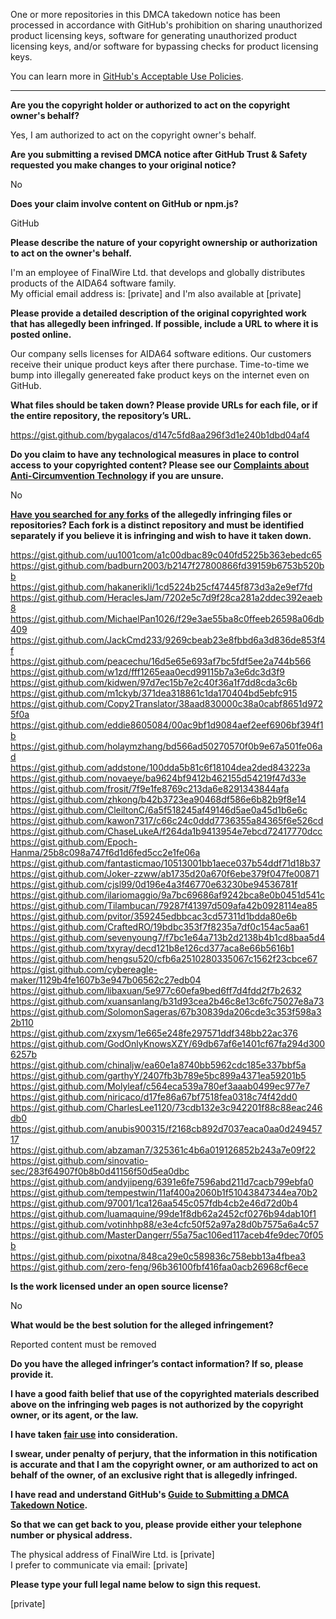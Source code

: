 One or more repositories in this DMCA takedown notice has been processed in accordance with GitHub's prohibition on sharing unauthorized product licensing keys, software for generating unauthorized product licensing keys, and/or software for bypassing checks for product licensing keys.

You can learn more in [GitHub's Acceptable Use Policies](https://docs.github.com/en/github/site-policy/github-acceptable-use-policies).

---

**Are you the copyright holder or authorized to act on the copyright owner's behalf?**  
  
Yes, I am authorized to act on the copyright owner's behalf.  
  
**Are you submitting a revised DMCA notice after GitHub Trust & Safety requested you make changes to your original notice?**  
  
No  
  
**Does your claim involve content on GitHub or npm.js?**  
  
GitHub  
  
**Please describe the nature of your copyright ownership or authorization to act on the owner's behalf.**  
  
I'm an employee of FinalWire Ltd. that develops and globally distributes products of the AIDA64 software family.    
My official email address is: [private] and I'm also available at [private]
  
**Please provide a detailed description of the original copyrighted work that has allegedly been infringed. If possible, include a URL to where it is posted online.**  
  
Our company sells licenses for AIDA64 software editions. Our customers receive their unique product keys after there purchase. Time-to-time we bump into illegally genereated fake product keys on the internet even on GitHub.  
  
**What files should be taken down? Please provide URLs for each file, or if the entire repository, the repository’s URL.**  
  
https://gist.github.com/bygalacos/d147c5fd8aa296f3d1e240b1dbd04af4  
  
**Do you claim to have any technological measures in place to control access to your copyrighted content? Please see our <a href="https://docs.github.com/articles/guide-to-submitting-a-dmca-takedown-notice#complaints-about-anti-circumvention-technology">Complaints about Anti-Circumvention Technology</a> if you are unsure.**  
  
No  
  
**<a href="https://docs.github.com/articles/dmca-takedown-policy#b-what-about-forks-or-whats-a-fork">Have you searched for any forks</a> of the allegedly infringing files or repositories? Each fork is a distinct repository and must be identified separately if you believe it is infringing and wish to have it taken down.**  
  
https://gist.github.com/uu1001com/a1c00dbac89c040fd5225b363ebedc65  
https://gist.github.com/badburn2003/b2147f27800866fd39159b6753b520bb  
https://gist.github.com/hakanerikli/1cd5224b25cf47445f873d3a2e9ef7fd  
https://gist.github.com/HeraclesJam/7202e5c7d9f28ca281a2ddec392eaeb8  
https://gist.github.com/MichaelPan1026/f29e3ae55ba8c0ffeeb26598a06db409  
https://gist.github.com/JackCmd233/9269cbeab23e8fbbd6a3d836de853f4f  
https://gist.github.com/peacechu/16d5e65e693af7bc5fdf5ee2a744b566  
https://gist.github.com/w1zd/fff1265eaa0ecd99115b7a3e6dc3d3f9  
https://gist.github.com/kidwen/97d7ec15b7e2c40f36a1f7dd8cda3c6b  
https://gist.github.com/m1ckyb/371dea318861c1da170404bd5ebfc915  
https://gist.github.com/Copy2Translator/38aad830000c38a0cabf8651d9725f0a  
https://gist.github.com/eddie8605084/00ac9bf1d9084aef2eef6906bf394f1b  
https://gist.github.com/holaymzhang/bd566ad50270570f0b9e67a501fe06ad  
https://gist.github.com/addstone/100dda5b81c6f18104dea2ded843223a  
https://gist.github.com/novaeye/ba9624bf9412b462155d54219f47d33e  
https://gist.github.com/frosit/7f9e1fe8769c213da6e8291343844afa  
https://gist.github.com/zhkong/b42b3723ea90468df586e6b82b9f8e14  
https://gist.github.com/CleiltonC/6a5f518245af49146d5ae0a45d1b6e6c  
https://gist.github.com/kawon7317/c66c24c0ddd7736355a84365f6e526cd  
https://gist.github.com/ChaseLukeA/f264da1b9413954e7ebcd72417770dcc  
https://gist.github.com/Epoch-Hanma/25b8c098a747f6d1d6fed5cc2e1fe06a  
https://gist.github.com/fantasticmao/10513001bb1aece037b54ddf71d18b37  
https://gist.github.com/Joker-zzww/ab1735d20a670f6ebe379f047fe00871  
https://gist.github.com/cjsl99/0d196e4a3f46770e63230be94536781f  
https://gist.github.com/ilariomaggio/9a7bc69686af9242bca8e0b0451d541c  
https://gist.github.com/Tilambucan/79287f41397d509afa42b0928114ea85  
https://gist.github.com/pvitor/359245edbbcac3cd57311d1bdda80e6b  
https://gist.github.com/CraftedRO/19bdbc353f7f8235a7df0c154ac5aa61  
https://gist.github.com/sevenyoung7/f7bc1e64a713b2d2138b4b1cd8baa5d4  
https://gist.github.com/txyray/decd121b8e126cd377aca8e66b5616b1  
https://gist.github.com/hengsu520/cfb6a2510280335067c1562f23cbce67  
https://gist.github.com/cybereagle-maker/1129b4fe1607b3e947b06562c27edb04  
https://gist.github.com/libaxuan/5e977c60efa9bed6ff7d4fdd2f7b2632  
https://gist.github.com/xuansanlang/b31d93cea2b46c8e13c6fc75027e8a73  
https://gist.github.com/SolomonSageras/67b30839da206cde3c353f598a32b110  
https://gist.github.com/zxysm/1e665e248fe297571ddf348bb22ac376  
https://gist.github.com/GodOnlyKnowsXZY/69db67af6e1401cf67fa294d3006257b  
https://gist.github.com/chinaljw/ea60e1a8740bb5962cdc185e337bbf5a  
https://gist.github.com/garthyY/2407fb3b789e5bc899a4371ea59201b5  
https://gist.github.com/Molyleaf/c564eca539a780ef3aaab0499ec977e7  
https://gist.github.com/niricaco/d17fe86a67bf7518fea0318c74f42dd0  
https://gist.github.com/CharlesLee1120/73cdb132e3c942201f88c88eac246db0  
https://gist.github.com/anubis900315/f2168cb892d7037eaca0aa0d24945717  
https://gist.github.com/abzaman7/325361c4b6a019126852b243a7e09f22  
https://gist.github.com/sinovatio-sec/283f64907f0b8b0d41156f50d5ea0dbc  
https://gist.github.com/andyjipeng/6391e6fe7596abd211d7cacb799ebfa0  
https://gist.github.com/tempestwin/11af400a2060b1f51043847344ea70b2  
https://gist.github.com/97001/1ca126aa545c057fdb4cb2e46d72d0b4  
https://gist.github.com/luamaquine/99de1f8db62a2452cf0276b94dab10f1  
https://gist.github.com/votinhhp88/e3e4cfc50f52a97a28d0b7575a6a4c57  
https://gist.github.com/MasterDangerr/55a75ac106ed117aceb4fe9dec70f05b  
https://gist.github.com/pixotna/848ca29e0c589836c758ebb13a4fbea3  
https://gist.github.com/zero-feng/96b36100fbf416faa0acb26968cf6ece  
  
**Is the work licensed under an open source license?**  
  
No  
  
**What would be the best solution for the alleged infringement?**  
  
Reported content must be removed  
  
**Do you have the alleged infringer’s contact information? If so, please provide it.**  
  
**I have a good faith belief that use of the copyrighted materials described above on the infringing web pages is not authorized by the copyright owner, or its agent, or the law.**  
  
**I have taken <a href="https://www.lumendatabase.org/topics/22">fair use</a> into consideration.**  
  
**I swear, under penalty of perjury, that the information in this notification is accurate and that I am the copyright owner, or am authorized to act on behalf of the owner, of an exclusive right that is allegedly infringed.**  
  
**I have read and understand GitHub's <a href="https://docs.github.com/articles/guide-to-submitting-a-dmca-takedown-notice/">Guide to Submitting a DMCA Takedown Notice</a>.**  
  
**So that we can get back to you, please provide either your telephone number or physical address.**  
  
The physical address of FinalWire Ltd. is [private]  
I prefer to communicate via email: [private]   
  
**Please type your full legal name below to sign this request.**  
  
[private]  
